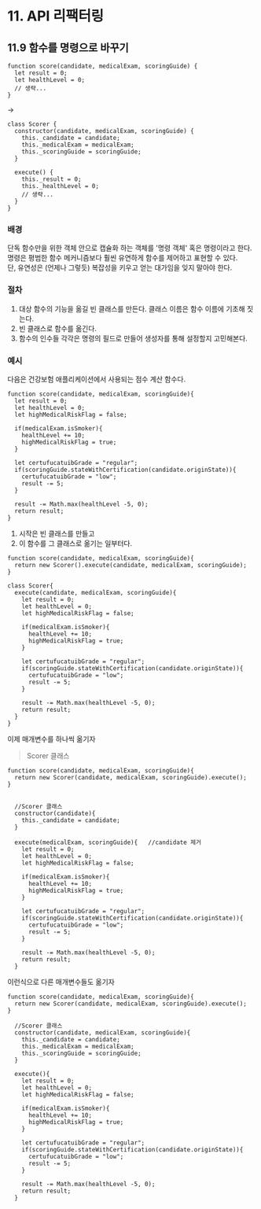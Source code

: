 # 11. API 리팩터링
## 11.9 함수를 명령으로 바꾸기
```JS
function score(candidate, medicalExam, scoringGuide) { 
  let result = 0;
  let healthLevel = 0; 
  // 생략...
}
```
->
```JS
class Scorer { 
  constructor(candidate, medicalExam, scoringGuide) { 
    this._candidate = candidate; 
    this._medicalExam = medicalExam; 
    this._scoringGuide = scoringGuide; 
  } 
  
  execute() { 
    this._result = 0; 
    this._healthLevel = 0; 
    // 생략...
  } 
}
```

### 배경
단독 함수만을 위한 객체 안으로 캡슐화 하는 객체를 '명령 객체' 혹은 명령이라고 한다.  
명령은 평범한 함수 메커니즘보다 훨씬 유연하게 함수를 제어하고 표현할 수 있다.  
단, 유연성은 (언제나 그렇듯) 복잡성을 키우고 얻는 대가임을 잊지 말아야 한다.

### 절차
1. 대상 함수의 기능을 옮길 빈 클래스를 만든다. 클래스 이름은 함수 이름에 기초해 짓는다.
2. 빈 클래스로 함수를 옮긴다.
3. 함수의 인수들 각각은 명령의 필드로 만들어 생성자를 통해 설정할지 고민해본다.

### 예시
다음은 건강보험 애플리케이션에서 사용되는 점수 계산 함수다.
```JS
function score(candidate, medicalExam, scoringGuide){
  let result = 0;
  let healthLevel = 0;
  let highMedicalRiskFlag = false;
  
  if(medicalExam.isSmoker){
    healthLevel += 10;
    highMedicalRiskFlag = true;
  }
  
  let certufucatuibGrade = "regular";
  if(scoringGuide.stateWithCertification(candidate.originState)){
    certufucatuibGrade = "low";
    result -= 5;
  }
  
  result -= Math.max(healthLevel -5, 0);
  return result;
}
```
1. 시작은 빈 클래스를 만들고
2. 이 함수를 그 클래스로 옮기는 일부터다.
```JS
function score(candidate, medicalExam, scoringGuide){
  return new Scorer().execute(candidate, medicalExam, scoringGuide);
}

class Scorer{
  execute(candidate, medicalExam, scoringGuide){
    let result = 0;
    let healthLevel = 0;
    let highMedicalRiskFlag = false;

    if(medicalExam.isSmoker){
      healthLevel += 10;
      highMedicalRiskFlag = true;
    }

    let certufucatuibGrade = "regular";
    if(scoringGuide.stateWithCertification(candidate.originState)){
      certufucatuibGrade = "low";
      result -= 5;
    }

    result -= Math.max(healthLevel -5, 0);
    return result;
  }
}
```
이제 매개변수를 하나씩 옮기자
> Scorer 클래스
```JS
function score(candidate, medicalExam, scoringGuide){
  return new Scorer(candidate, medicalExam, scoringGuide).execute();
}


  //Scorer 클래스
  constructor(candidate){
    this._candidate = candidate;
  }

  execute(medicalExam, scoringGuide){   //candidate 제거
    let result = 0;
    let healthLevel = 0;
    let highMedicalRiskFlag = false;

    if(medicalExam.isSmoker){
      healthLevel += 10;
      highMedicalRiskFlag = true;
    }

    let certufucatuibGrade = "regular";
    if(scoringGuide.stateWithCertification(candidate.originState)){
      certufucatuibGrade = "low";
      result -= 5;
    }

    result -= Math.max(healthLevel -5, 0);
    return result;
  }
```
이런식으로 다른 매개변수들도 옮기자
```JS
function score(candidate, medicalExam, scoringGuide){
  return new Scorer(candidate, medicalExam, scoringGuide).execute();
}

  //Scorer 클래스
  constructor(candidate, medicalExam, scoringGuide){
    this._candidate = candidate;
    this._medicalExam = medicalExam;
    this._scoringGuide = scoringGuide;
  }

  execute(){
    let result = 0;
    let healthLevel = 0;
    let highMedicalRiskFlag = false;

    if(medicalExam.isSmoker){
      healthLevel += 10;
      highMedicalRiskFlag = true;
    }

    let certufucatuibGrade = "regular";
    if(scoringGuide.stateWithCertification(candidate.originState)){
      certufucatuibGrade = "low";
      result -= 5;
    }

    result -= Math.max(healthLevel -5, 0);
    return result;
  }
```
